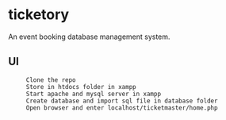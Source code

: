 # ticketory
An event booking database management system.

## UI






         Clone the repo  
         Store in htdocs folder in xampp  
         Start apache and mysql server in xampp
         Create database and import sql file in database folder
         Open browser and enter localhost/ticketmaster/home.php
